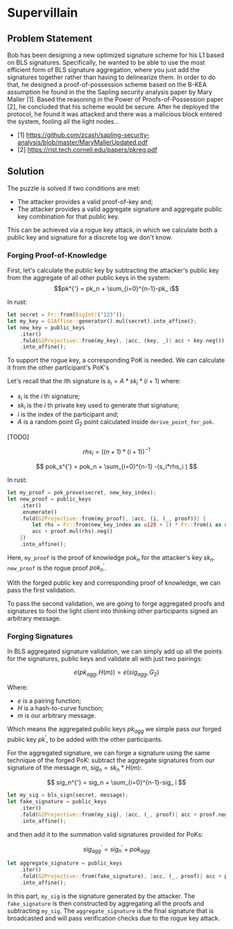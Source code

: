# Supervillain

## Problem Statement
Bob has been designing a new optimized signature scheme for his L1 based on BLS signatures. Specifically, he wanted to be able to use the most efficient form of BLS signature aggregation, where you just add the signatures together rather than having to delinearize them. In order to do that, he designed a proof-of-possession scheme based on the B-KEA assumption he found in the the Sapling security analysis paper by Mary Maller [1]. Based the reasoning in the Power of Proofs-of-Possession paper [2], he concluded that his scheme would be secure. After he deployed the protocol, he found it was attacked and there was a malicious block entered the system, fooling all the light nodes...

- [1] https://github.com/zcash/sapling-security-analysis/blob/master/MaryMallerUpdated.pdf
- [2] https://rist.tech.cornell.edu/papers/pkreg.pdf

## Solution

The puzzle is solved if two conditions are met:

- The attacker provides a valid proof-of-key and;
- The attacker provides a valid aggregate signature and aggregate public key combination for that public key.

This can be achieved via a rogue key attack, in which we calculate both a public key and signature for a discrete log we don't know.

### Forging Proof-of-Knowledge

First, let's calculate the public key by subtracting the attacker's public key from the aggregate of all other public keys in the system:
$$pk^{'} = pk_n + \sum_{i=0}^{n-1}-pk_ i$$

In rust:

```rust
let secret = Fr::from(BigInt!("123"));
let my_key = G1Affine::generator().mul(secret).into_affine();
let new_key = public_keys
    .iter()
    .fold(G1Projective::from(my_key), |acc, (key, _)| acc + key.neg())
    .into_affine();
```
To support the rogue key, a corresponding PoK is needed. We can calculate it from the other participant's PoK's

Let's recall that the $i$th signature is $s_i=A*sk_i*(i+1)$ where:
- $s_i$  is the $i$ th signature;
- $sk_i$ is the $i$ th private key used to generate that signature;
- $i$ is the index of the participant and;
- $A$ is a random point $G_2$ point calculated inside `derive_point_for_pok`.

[TODO]

```math
rhs_i = ((n+1) * (i+1))^{-1}
```
$$
pok_s^{'} = pok_n + \sum_{i=0}^{n-1} -(s_i*rhs_i )
$$

In rust:

```rust
let my_proof = pok_prove(secret, new_key_index);
let new_proof = public_keys
    .iter()
    .enumerate()
    .fold(G2Projective::from(my_proof), |acc, (i, (_, proof))| {
        let rhs = Fr::from(new_key_index as u128 + 1) * Fr::from(i as u128 + 1).inverse().unwrap();
        acc + proof.mul(rhs).neg()
    })
    .into_affine();
```

Here, `my_proof` is the proof of knowledge $pok_n$ for the attacker's key $sk_n$. `new_proof` is the rogue proof $pok_n^{'}$.

With the forged public key and corresponding proof of knowledge, we can pass the first validation.

To pass the second validation, we are going to forge aggregated proofs and signatures to fool the light client into thinking other participants signed an arbitrary message.

### Forging Signatures

In BLS aggregated signature validation, we can simply add up all the points for the signatures, public keys and validate all with just two pairings:

$$e(pk_{agg}, H(m)) = e(sig_{agg}, G_2)$$

Where:
- $e$ is a pairing function;
- $H$ is a hash-to-curve function;
- $m$ is our arbitrary message.

Which means the aggregated public keys $pk_{agg}$ we simple pass our forged public key $pk^{'}$, to be added with the other participants.

For the aggregated signature, we can forge a signature using the same technique of the forged PoK: subtract the aggregate signatures from our signature of the message $m$,  $sig_n = sk_n * H(m)$:

$$
sig_n^{'} = sig_n + \sum_{i=0}^{n-1}-sig_ i
$$

```rust
let my_sig = bls_sign(secret, message);
let fake_signature = public_keys
    .iter()
    .fold(G2Projective::from(my_sig), |acc, (_, proof)| acc + proof.neg())
    .into_affine();
```
and then add it to the summation valid signatures provided for PoKs:

$$sig_{agg}^{'} = sig_n^{'} + pok_{agg}$$

```rust
let aggregate_signature = public_keys
    .iter()
    .fold(G2Projective::from(fake_signature), |acc, (_, proof)| acc + proof)
    .into_affine();
```

In this part, `my_sig` is the signature generated by the attacker. The `fake_signature` is then constructed by aggregating all the proofs and subtracting `my_sig`. The `aggregate_signature` is the final signature that is broadcasted and will pass verification checks due to the rogue key attack.
